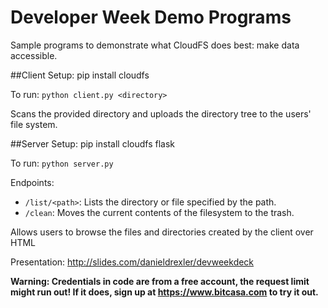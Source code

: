 # Developer Week Demo Programs

Sample programs to demonstrate what CloudFS does best: make data accessible.

##Client
Setup: pip install cloudfs

To run: `python client.py <directory>`

Scans the provided directory and uploads the directory tree to the users' file system.

##Server
Setup: pip install cloudfs flask


To run: `python server.py`

Endpoints:

* `/list/<path>`: Lists the directory or file specified by the path.
* `/clean`: Moves the current contents of the filesystem to the trash.

Allows users to browse the files and directories created by the client over HTML

Presentation: http://slides.com/danieldrexler/devweekdeck

**Warning: Credentials in code are from a free account, the request limit might run out!
If it does, sign up at https://www.bitcasa.com to try it out.**
